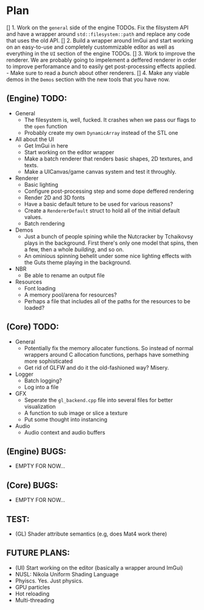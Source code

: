 # Plan 
[] 1. Work on the `general` side of the engine TODOs. Fix the filsystem API and have a wrapper around `std::filesystem::path` and replace any code that uses the old API. 
[] 2. Build a wrapper around ImGui and start working on an easy-to-use and completely custommizable editor as well as everything in the `UI` section of the engine TODOs. 
[] 3. Work to improve the renderer. We are probably going to impelement a deffered renderer in order to improve perforamance and to easily get post-processing effects applied. 
    - Make sure to read a _bunch_ about other renderers. 
[] 4. Make any viable demos in the `Demos` section with the new tools that you have now.

## (Engine) TODO: 
* General 
    - The filesystem is, well, fucked. It crashes when we pass our flags to the `open` function
    - Probably create my own `DynamicArray` instead of the STL one
* All about the UI 
    - Get ImGui in here 
    - Start working on the editor wrapper
    - Make a batch renderer that renders basic shapes, 2D textures, and texts. 
    - Make a UICanvas/game canvas system and test it throughly.
* Renderer 
    - Basic lighting
    - Configure post-processing step and some dope deffered rendering 
    - Render 2D and 3D fonts
    - Have a basic default teture to be used for various reasons?
    - Create a `RendererDefault` struct to hold all of the initial default values.
    - Batch rendering 
* Demos
    - Just a bunch of people spining while the Nutcracker by Tchaikovsy plays in the background. First there's only one model that spins, then a few, then a whole _building_, and so on.
    - An ominious spinning behelit under some nice lighting effects with the Guts theme playing in the background.
* NBR 
    - Be able to rename an output file 
* Resources 
    - Font loading 
    - A memory pool/arena for resources?
    - Perhaps a file that includes all of the paths for the resources to be loaded? 

## (Core) TODO: 
* General
    - Potentially fix the memory allocater functions. So instead of normal wrappers around C allocation functions, perhaps have something more sophisticated
    - Get rid of GLFW and do it the old-fashioned way? Misery.
* Logger 
    - Batch logging? 
    - Log into a file
* GFX 
    - Seperate the `gl_backend.cpp` file into several files for better visualization
    - A function to sub image or slice a texture 
    - Put some thought into instancing
* Audio 
    - Audio context and audio buffers

## (Engine) BUGS: 
- EMPTY FOR NOW...

## (Core) BUGS: 
- EMPTY FOR NOW...

## TEST: 
- (GL) Shader attribute semantics (e.g, does Mat4 work there)

## FUTURE PLANS: 
- (UI) Start working on the editor (basically a wrapper around ImGui)
- NUSL: Nikola Uniform Shading Language
- Phyiscs. Yes. Just physics.
- GPU particles
- Hot reloading
- Multi-threading
